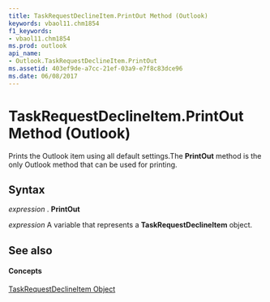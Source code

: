 ```yaml
---
title: TaskRequestDeclineItem.PrintOut Method (Outlook)
keywords: vbaol11.chm1854
f1_keywords:
- vbaol11.chm1854
ms.prod: outlook
api_name:
- Outlook.TaskRequestDeclineItem.PrintOut
ms.assetid: 403ef9de-a7cc-21ef-03a9-e7f8c83dce96
ms.date: 06/08/2017
---
```



# TaskRequestDeclineItem.PrintOut Method (Outlook)

Prints the Outlook item using all default settings.The **PrintOut** method is the only Outlook method that can be used for printing.


## Syntax

 _expression_ . **PrintOut**

 _expression_ A variable that represents a **TaskRequestDeclineItem** object.


## See also


#### Concepts


[TaskRequestDeclineItem Object](taskrequestdeclineitem-object-outlook.md)

